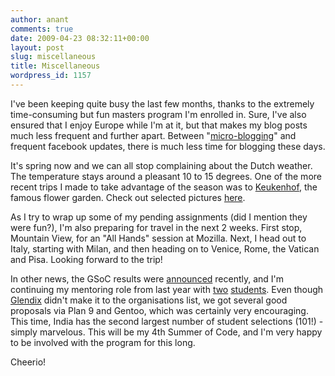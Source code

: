 ```yaml
---
author: anant
comments: true
date: 2009-04-23 08:32:11+00:00
layout: post
slug: miscellaneous
title: Miscellaneous
wordpress_id: 1157
---
```


I've been keeping quite busy the last few months, thanks to the extremely time-consuming but fun masters program I'm enrolled in. Sure, I've also ensured that I enjoy Europe while I'm at it, but that makes my blog posts much less frequent and further apart. Between "[micro-blogging](http://twitter.com/anantn)" and frequent facebook updates, there is much less time for blogging these days.

It's spring now and we can all stop complaining about the Dutch weather. The temperature stays around a pleasant 10 to 15 degrees. One of the more recent trips I made to take advantage of the season was to [Keukenhof](http://replay.waybackmachine.org/20090619010317/http://www.keukenhof.com/), the famous flower garden. Check out selected pictures [here](http://replay.waybackmachine.org/20090619010317/http://www.flickr.com/photos/an_ant/sets/72157617123665821/).

As I try to wrap up some of my pending assignments (did I mention they were fun?), I'm also preparing for travel in the next 2 weeks. First stop, Mountain View, for an "All Hands" session at Mozilla. Next, I head out to Italy, starting with Milan, and then heading on to Venice, Rome, the Vatican and Pisa. Looking forward to the trip!

In other news, the GSoC results were [announced](http://replay.waybackmachine.org/20090619010317/http://google-opensource.blogspot.com/2009/04/announcing-accepted-students-for-google.html) recently, and I'm continuing my mentoring role from last year with [two](http://replay.waybackmachine.org/20090619010317/http://socghop.appspot.com/student_project/show/google/gsoc2009/gentoo/t124022356100) [students](http://replay.waybackmachine.org/20090619010317/http://socghop.appspot.com/student_project/show/google/gsoc2009/plan9/t124024224877). Even though [Glendix](http://replay.waybackmachine.org/20090619010317/http://glendix.org/) didn't make it to the organisations list, we got several good proposals via Plan 9 and Gentoo, which was certainly very encouraging. This time, India has the second largest number of student selections (101!) - simply marvelous. This will be my 4th Summer of Code, and I'm very happy to be involved with the program for this long.

Cheerio!
